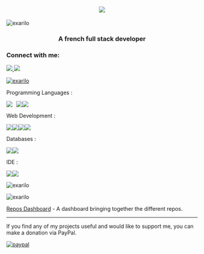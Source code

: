 <h1 align="center">
  <img src="https://readme-components.vercel.app/api?component=text&text=ROMAIN%20MADERY&fill=linear-gradient%28to%20top%2C%20%23007bff%200%25%2C%20%2328a745%20100%25%29%3B&logo=sql-server&svgfill=ff0808"> 
</h1>


<p align="left"> <img src="https://komarev.com/ghpvc/?username=exarilo&label=Profile%20views&color=0e75b6&style=flat" alt="exarilo" /> </p>
<h3 align="center">A french full stack developer</h3>

### Connect with me:
 
<a href="mailto:romain.madery92@gmail.com">
  <img src="https://img.shields.io/badge/Gmail-D14836?style=for-the-badge&logo=gmail&logoColor=white" />
</a>

<a href="https://www.linkedin.com/in/romain-madery-5a001414b/" target="_blank">
  <img src="https://img.shields.io/badge/linkedin-%230077B5.svg?style=for-the-badge&logo=linkedin&logoColor=white" />
</a>

<p align="left"> <a href="https://github.com/ryo-ma/github-profile-trophy"><img src="https://github-profile-trophy.vercel.app/?username=exarilo" alt="exarilo" /></a> </p>


Programming Languages : 


<div style="display: flex;">
  <img src="https://readme-components.vercel.app/api?component=logo&fill=black&logo=csharp&svgfill=a263da" style="margin-right: 10px;">

  <img src="https://readme-components.vercel.app/api?component=logo&fill=black&logo=java&svgfill=f89917">

<img src="https://readme-components.vercel.app/api?component=logo&fill=black&logo=python&svgfill=3673a5">

</div>


Web Development :  

<div style="display: flex;">
   <img src="https://readme-components.vercel.app/api?component=logo&fill=black&logo=node.js&svgfill=659b60">
   <img src="https://readme-components.vercel.app/api?component=logo&fill=black&logo=html5&svgfill=f06629">
   <img src="https://readme-components.vercel.app/api?component=logo&fill=black&logo=css3&svgfill=2d53e4">
   <img src="https://readme-components.vercel.app/api?component=logo&fill=black&logo=express js&svgfill=2d53e4">
</div>

Databases : 

<div style="display: flex;">
   <img src="https://readme-components.vercel.app/api?component=logo&fill=black&logo=mysql&svgfill=e48e00">
   <img src="https://readme-components.vercel.app/api?component=logo&fill=black&logo=oracle&svgfill=ff0808">
</div>

IDE : 

<div style="display: flex;">
   <img src="https://readme-components.vercel.app/api?component=logo&fill=black&logo=visual studio&svgfill=ac7ee1">

   <img src="https://readme-components.vercel.app/api?component=logo&fill=black&logo=visual studio code&svgfill=2db1f4">

</div>

<p><img align="center" src="https://github-readme-stats.vercel.app/api/top-langs?username=exarilo&show_icons=true&locale=en&layout=compact" alt="exarilo" /></p>

<p><img align="center" src="https://github-readme-streak-stats.herokuapp.com/?user=exarilo&" alt="exarilo" /></p>

[Repos Dashboard](https://github.com/Exarilo/Repos-Dashboard) - A dashboard bringing together the different repos.

 ---

If you find any of my projects useful and would like to support me, you can make a donation via PayPal.

[![paypal](https://www.paypalobjects.com/en_US/i/btn/btn_donate_LG.gif)](https://www.paypal.com/donate/?hosted_button_id=BZVCT8CD7BLWU)

